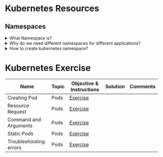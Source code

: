 # Kubernetes Resources

## Namespaces

<details>
<summary>What Namespace is?</summary></br><b>
In Kubernetes, a namespace is a way to create multiple virtual clusters within the same physical cluster. It is a logical partitioning mechanism that allows you to organize and isolate resources within the cluster. Each namespace provides its own scope for resources, and it's like a virtual cluster within the larger Kubernetes cluster.
</b></details>

<details>
<summary>Why do we need different namespaces for different applications?</summary></br>
<b>Resource Isolation:</b> Namespaces provide a way to isolate resources between different applications or environments.</br>
<b>Access Control:</b> Namespaces enable access control by allowing you to define RBAC (Role-Based Access Control) policies specific to each namespace. This means you can control who can view or modify resources within a particular namespace without affecting resources in other namespaces.</br>
<b>Resource Quotas and Limits:</b> Namespaces allow you to set resource quotas and limits at the namespace level. This helps in preventing a single application or team from consuming all available resources in the cluster.</br>
<b>Easier Monitoring and Troubleshooting:</b> With namespaces, you can monitor and troubleshoot applications more efficiently.</br>
</details>

<details>
<summary>How to create kubernetes namespace?</summary></br><b>
`kubectl create namespace dev`
</b>
</details>

# Kubernetes Exercise

|Name|Topic|Objective & Instructions|Solution|Comments|
|--------|--------|------|----|----|
| Creating Pod | Pods | [Exercise](pod_01.md) | | |
| Resource Request | Pods | [Exercise](pod_02.md) | | |
| Command and Arguments | Pods | [Exercise](pod_03.md) | | |
| Static Pods | Pods | [Exercise](pod_04.md) | | |
| Troubleshooting errors | Pods | [Exercise](pod_05.md) | | |
